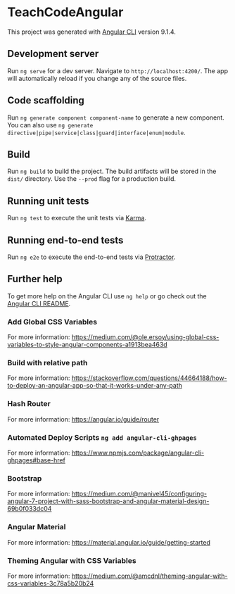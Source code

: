 # TeachCodeAngular

This project was generated with [Angular CLI](https://github.com/angular/angular-cli) version 9.1.4.

## Development server

Run `ng serve` for a dev server. Navigate to `http://localhost:4200/`. The app will automatically reload if you change any of the source files.

## Code scaffolding

Run `ng generate component component-name` to generate a new component. You can also use `ng generate directive|pipe|service|class|guard|interface|enum|module`.

## Build

Run `ng build` to build the project. The build artifacts will be stored in the `dist/` directory. Use the `--prod` flag for a production build.

## Running unit tests

Run `ng test` to execute the unit tests via [Karma](https://karma-runner.github.io).

## Running end-to-end tests

Run `ng e2e` to execute the end-to-end tests via [Protractor](http://www.protractortest.org/).

## Further help

To get more help on the Angular CLI use `ng help` or go check out the [Angular CLI README](https://github.com/angular/angular-cli/blob/master/README.md).

### Add Global CSS Variables

For more information: https://medium.com/@ole.ersoy/using-global-css-variables-to-style-angular-components-a1913bea463d

### Build with relative path

For more information: https://stackoverflow.com/questions/44664188/how-to-deploy-an-angular-app-so-that-it-works-under-any-path

### Hash Router

For more information: https://angular.io/guide/router

### Automated Deploy Scripts `ng add angular-cli-ghpages`

For more information: https://www.npmjs.com/package/angular-cli-ghpages#base-href

### Bootstrap

For more information: https://medium.com/@manivel45/configuring-angular-7-project-with-sass-bootstrap-and-angular-material-design-69b0f033dc04

### Angular Material

For more information: https://material.angular.io/guide/getting-started

### Theming Angular with CSS Variables

For more information: https://medium.com/@amcdnl/theming-angular-with-css-variables-3c78a5b20b24